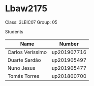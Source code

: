 # Lbaw2175

Class: 3LEIC07
Group: 05

Students

Name   | Number
------ | ---------------------
Carlos Veríssimo | up201907716 
Duarte Sardão | up201905497
Nuno Jesus | up201905477
Tomás Torres | up201800700
